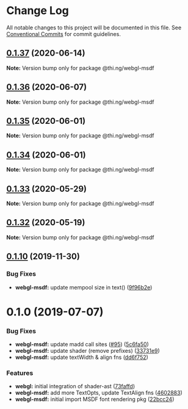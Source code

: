# Change Log

All notable changes to this project will be documented in this file.
See [Conventional Commits](https://conventionalcommits.org) for commit guidelines.

## [0.1.37](https://github.com/thi-ng/umbrella/compare/@thi.ng/webgl-msdf@0.1.36...@thi.ng/webgl-msdf@0.1.37) (2020-06-14)

**Note:** Version bump only for package @thi.ng/webgl-msdf





## [0.1.36](https://github.com/thi-ng/umbrella/compare/@thi.ng/webgl-msdf@0.1.35...@thi.ng/webgl-msdf@0.1.36) (2020-06-07)

**Note:** Version bump only for package @thi.ng/webgl-msdf





## [0.1.35](https://github.com/thi-ng/umbrella/compare/@thi.ng/webgl-msdf@0.1.34...@thi.ng/webgl-msdf@0.1.35) (2020-06-01)

**Note:** Version bump only for package @thi.ng/webgl-msdf





## [0.1.34](https://github.com/thi-ng/umbrella/compare/@thi.ng/webgl-msdf@0.1.33...@thi.ng/webgl-msdf@0.1.34) (2020-06-01)

**Note:** Version bump only for package @thi.ng/webgl-msdf





## [0.1.33](https://github.com/thi-ng/umbrella/compare/@thi.ng/webgl-msdf@0.1.32...@thi.ng/webgl-msdf@0.1.33) (2020-05-29)

**Note:** Version bump only for package @thi.ng/webgl-msdf





## [0.1.32](https://github.com/thi-ng/umbrella/compare/@thi.ng/webgl-msdf@0.1.31...@thi.ng/webgl-msdf@0.1.32) (2020-05-19)

**Note:** Version bump only for package @thi.ng/webgl-msdf





## [0.1.10](https://github.com/thi-ng/umbrella/compare/@thi.ng/webgl-msdf@0.1.9...@thi.ng/webgl-msdf@0.1.10) (2019-11-30)

### Bug Fixes

* **webgl-msdf:** update mempool size in text() ([9f96b2e](https://github.com/thi-ng/umbrella/commit/9f96b2ec525cd8d8a5d5e31d39352f0c6e350991))

# 0.1.0 (2019-07-07)

### Bug Fixes

* **webgl-msdf:** update madd call sites ([#95](https://github.com/thi-ng/umbrella/issues/95)) ([5c6fa50](https://github.com/thi-ng/umbrella/commit/5c6fa50))
* **webgl-msdf:** update shader (remove prefixes) ([33731e9](https://github.com/thi-ng/umbrella/commit/33731e9))
* **webgl-msdf:** update textWidth & align fns ([dd6f752](https://github.com/thi-ng/umbrella/commit/dd6f752))

### Features

* **webgl:** initial integration of shader-ast ([73faffd](https://github.com/thi-ng/umbrella/commit/73faffd))
* **webgl-msdf:** add more TextOpts, update TextAlign fns ([4602883](https://github.com/thi-ng/umbrella/commit/4602883))
* **webgl-msdf:** initial import MSDF font rendering pkg ([22bcc24](https://github.com/thi-ng/umbrella/commit/22bcc24))
